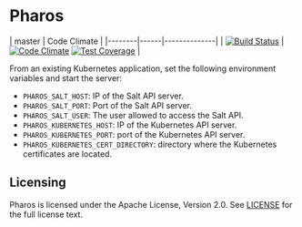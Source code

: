 # Pharos


| master | Code Climate |
|--------|------|--------------|
| [![Build Status](https://travis-ci.org/SUSE/pharos.svg?branch=master)](https://travis-ci.org/SUSE/pharos) | [![Code Climate](https://codeclimate.com/github/SUSE/pharos/badges/gpa.svg)](https://codeclimate.com/github/SUSE/pharos) [![Test Coverage](https://codeclimate.com/github/SUSE/pharos/badges/coverage.svg)](https://codeclimate.com/github/SUSE/pharos/coverage) |

From an existing Kubernetes application, set the following environment variables
and start the server:

- `PHAROS_SALT_HOST`: IP of the Salt API server.
- `PHAROS_SALT_PORT`: Port of the Salt API server.
- `PHAROS_SALT_USER`: The user allowed to access the Salt API.
- `PHAROS_KUBERNETES_HOST`: IP of the Kubernetes API server.
- `PHAROS_KUBERNETES_PORT`: port of the Kubernetes API server.
- `PHAROS_KUBERNETES_CERT_DIRECTORY`: directory where the Kubernetes
  certificates are located.

## Licensing

Pharos is licensed under the Apache License, Version 2.0. See
[LICENSE](https://github.com/SUSE/Pharos/blob/master/LICENSE) for the full
license text.
